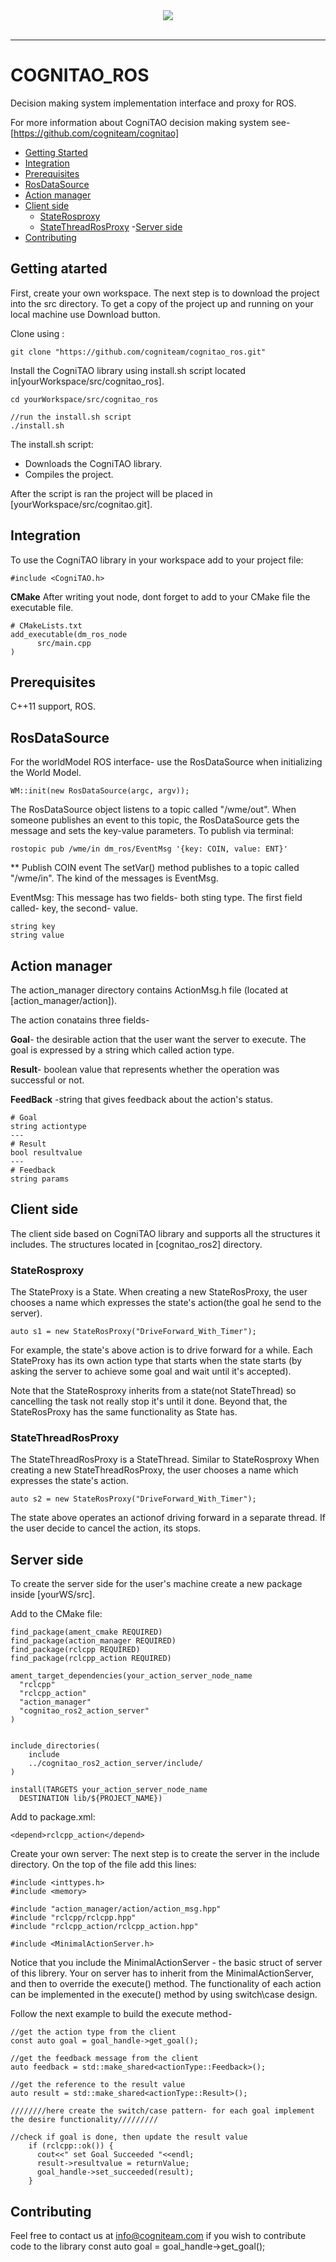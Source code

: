 <div align="center">
  <img src="/ros.jpeg"><br><br>
</div>

-----------------

# COGNITAO_ROS
Decision making system implementation interface and proxy for ROS.

For more information about CogniTAO decision making system see-[https://github.com/cogniteam/cognitao] 

- [Getting Started](#getting-started)
- [Integration](#integration)
- [Prerequisites](#prerequisites)
- [RosDataSource](#send\geT-events)
- [Action manager](#actionmanger)
- [Client side](#clientside)
    - [StateRosproxy](#staterosproxy)
    - [StateThreadRosProxy](#statethreadrosproxy)
-[Server side](#serverside)
- [Contributing](#contributing)
## Getting atarted
First, create your own workspace.
The next step is to download the project into the src directory.
To get a copy of the project up and running on your local machine use Download button.

Clone using :
```
git clone "https://github.com/cogniteam/cognitao_ros.git"
```

Install the CogniTAO library using install.sh script located in[yourWorkspace/src/cognitao_ros].
```
cd yourWorkspace/src/cognitao_ros

//run the install.sh script
./install.sh
```
The install.sh script:
- Downloads the CogniTAO library.
- Compiles the project.

After the script is ran the project will be placed in [yourWorkspace/src/cognitao.git].

## Integration

To use the CogniTAO library in your workspace add to your project file:
```
#include <CogniTAO.h>
```

**CMake**
After writing yout node, dont forget to add to your CMake file the executable file.
```
# CMakeLists.txt
add_executable(dm_ros_node
	  src/main.cpp		
)  
```
## Prerequisites
C++11 support, ROS.

## RosDataSource 
For the worldModel ROS interface- use the RosDataSource when initializing the World Model.
```
WM::init(new RosDataSource(argc, argv));
```

The RosDataSource object listens to a topic called "/wme/out".
When someone publishes an event to this topic, the RosDataSource gets the message and sets the key-value parameters.
To publish via terminal:
```
rostopic pub /wme/in dm_ros/EventMsg '{key: COIN, value: ENT}'
```
** Publish COIN event
The setVar() method publishes to a topic called "/wme/in".
The kind of the messages is EventMsg.

EventMsg:
This message has two fields- both sting type.
The first field called- key, the second- value.
```
string key
string value
```
## Action manager
The action_manager directory contains ActionMsg.h file (located at [action_manager/action]).

The action conatains three fields-

**Goal**- the desirable action that the user want the server to execute.
The goal is expressed by a string which called action type.

**Result**- boolean value that represents whether the operation was successful or not.

**FeedBack** -string that gives feedback about the action's status.
```
# Goal
string actiontype 
---
# Result
bool resultvalue
---
# Feedback
string params
```
## Client side
The client side based on CogniTAO library and supports all the structures it includes.
The structures located in [cognitao_ros2] directory.

### StateRosproxy
The StateProxy is a State.
When creating a new StateRosProxy, the user chooses a name which expresses the state's action(the goal he send to the server).

```
auto s1 = new StateRosProxy("DriveForward_With_Timer");
```
For example, the state's above action is to drive forward for a while.
Each StateProxy has its own action type that starts when the state starts
(by asking the  server to achieve some goal and wait until it's accepted).

Note that the StateRosproxy inherits from a state(not StateThread) so cancelling the task not really stop it's until it done.
Beyond that, the StateRosProxy has the same functionality as State has.

### StateThreadRosProxy
The StateThreadRosProxy is a StateThread.
Similar to StateRosproxy When creating a new StateThreadRosProxy, the user chooses a name which expresses the state's action.
```
auto s2 = new StateRosProxy("DriveForward_With_Timer");

```
The state above operates an actionof driving forward in a separate thread.
If the user decide to cancel the action, its stops.

## Server side
To create the server side for the user's machine create a new package inside [yourWS/src].


Add to the CMake file:
```
find_package(ament_cmake REQUIRED)
find_package(action_manager REQUIRED)
find_package(rclcpp REQUIRED)
find_package(rclcpp_action REQUIRED)

ament_target_dependencies(your_action_server_node_name
  "rclcpp"
  "rclcpp_action"
  "action_manager"
  "cognitao_ros2_action_server"
)


include_directories(
	include
	../cognitao_ros2_action_server/include/
)

install(TARGETS your_action_server_node_name
  DESTINATION lib/${PROJECT_NAME})
```
Add to package.xml:
```
<depend>rclcpp_action</depend>
```

Create your own server:
The next step is to create the server in the include directory.
On the top of the file add this lines:
```
#include <inttypes.h>
#include <memory>

#include "action_manager/action/action_msg.hpp"
#include "rclcpp/rclcpp.hpp"
#include "rclcpp_action/rclcpp_action.hpp"

#include <MinimalActionServer.h>
```
Notice that you include the MinimalActionServer - the basic struct of server of this librery.
Your on server has to inherit from the MinimalActionServer, and then to override the execute() method.
The functionality of each action can be implemented in the execute() method by using switch\case design.

Follow the next example to build the execute method-
```
//get the action type from the client
const auto goal = goal_handle->get_goal();

//get the feedback message from the client
auto feedback = std::make_shared<actionType::Feedback>();

//get the reference to the result value
auto result = std::make_shared<actionType::Result>();

////////here create the switch/case pattern- for each goal implement the desire functionality/////////

//check if goal is done, then update the result value
    if (rclcpp::ok()) {
      cout<<" set Goal Succeeded "<<endl;
      result->resultvalue = returnValue;
      goal_handle->set_succeeded(result);
    }   
```
 
 

## Contributing

Feel free to contact us at info@cogniteam.com if you wish to contribute code to the library const auto goal = goal_handle->get_goal();

